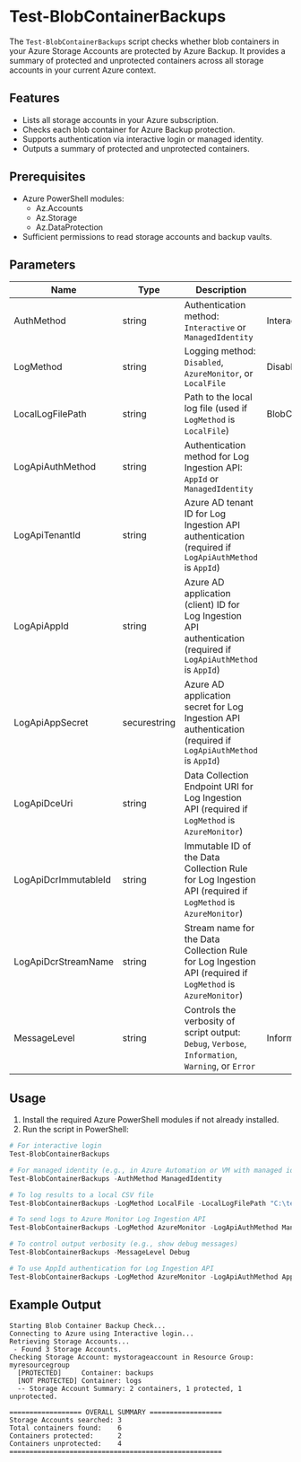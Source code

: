 # Test-BlobContainerBackups

The `Test-BlobContainerBackups` script checks whether blob containers in your Azure Storage Accounts are protected by Azure Backup. It provides a summary of protected and unprotected containers across all storage accounts in your current Azure context.

## Features

- Lists all storage accounts in your Azure subscription.
- Checks each blob container for Azure Backup protection.
- Supports authentication via interactive login or managed identity.
- Outputs a summary of protected and unprotected containers.

## Prerequisites

- Azure PowerShell modules:
  - Az.Accounts
  - Az.Storage
  - Az.DataProtection
- Sufficient permissions to read storage accounts and backup vaults.

## Parameters

| Name                 | Type         | Description                                                                                                   | Default        |
|----------------------|--------------|---------------------------------------------------------------------------------------------------------------|----------------|
| AuthMethod           | string       | Authentication method: `Interactive` or `ManagedIdentity`                                                     | Interactive    |
| LogMethod            | string       | Logging method: `Disabled`, `AzureMonitor`, or `LocalFile`                                                    | Disabled       |
| LocalLogFilePath     | string       | Path to the local log file (used if `LogMethod` is `LocalFile`)                                               | BlobContainerBackupLog.csv |
| LogApiAuthMethod     | string       | Authentication method for Log Ingestion API: `AppId` or `ManagedIdentity`                                     |                |
| LogApiTenantId       | string       | Azure AD tenant ID for Log Ingestion API authentication (required if `LogApiAuthMethod` is `AppId`)           |                |
| LogApiAppId          | string       | Azure AD application (client) ID for Log Ingestion API authentication (required if `LogApiAuthMethod` is `AppId`) |                |
| LogApiAppSecret      | securestring | Azure AD application secret for Log Ingestion API authentication (required if `LogApiAuthMethod` is `AppId`)  |                |
| LogApiDceUri         | string       | Data Collection Endpoint URI for Log Ingestion API (required if `LogMethod` is `AzureMonitor`)                |                |
| LogApiDcrImmutableId | string       | Immutable ID of the Data Collection Rule for Log Ingestion API (required if `LogMethod` is `AzureMonitor`)    |                |
| LogApiDcrStreamName  | string       | Stream name for the Data Collection Rule for Log Ingestion API (required if `LogMethod` is `AzureMonitor`)    |                |
| MessageLevel         | string       | Controls the verbosity of script output: `Debug`, `Verbose`, `Information`, `Warning`, or `Error`             | Information    |

## Usage

1. Install the required Azure PowerShell modules if not already installed.
2. Run the script in PowerShell:

```powershell
# For interactive login
Test-BlobContainerBackups

# For managed identity (e.g., in Azure Automation or VM with managed identity)
Test-BlobContainerBackups -AuthMethod ManagedIdentity

# To log results to a local CSV file
Test-BlobContainerBackups -LogMethod LocalFile -LocalLogFilePath "C:\temp\BlobBackupLog.csv"

# To send logs to Azure Monitor Log Ingestion API
Test-BlobContainerBackups -LogMethod AzureMonitor -LogApiAuthMethod ManagedIdentity -LogApiDceUri "<DCE URI>" -LogApiDcrImmutableId "<DCR Immutable ID>" -LogApiDcrStreamName "<Stream Name>"

# To control output verbosity (e.g., show debug messages)
Test-BlobContainerBackups -MessageLevel Debug

# To use AppId authentication for Log Ingestion API
Test-BlobContainerBackups -LogMethod AzureMonitor -LogApiAuthMethod AppId -LogApiTenantId "<TenantId>" -LogApiAppId "<AppId>" -LogApiAppSecret (ConvertTo-SecureString "<Secret>" -AsPlainText -Force) -LogApiDceUri "<DCE URI>" -LogApiDcrImmutableId "<DCR Immutable ID>" -LogApiDcrStreamName "<Stream Name>"
```

## Example Output

```
Starting Blob Container Backup Check...
Connecting to Azure using Interactive login...
Retrieving Storage Accounts...
 - Found 3 Storage Accounts.
Checking Storage Account: mystorageaccount in Resource Group: myresourcegroup
  [PROTECTED]     Container: backups
  [NOT PROTECTED] Container: logs
  -- Storage Account Summary: 2 containers, 1 protected, 1 unprotected.

================== OVERALL SUMMARY ==================
Storage Accounts searched: 3
Total containers found:    6
Containers protected:      2
Containers unprotected:    4
=====================================================
```